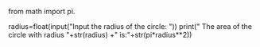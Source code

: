 from math import pi.

radius=float(input("Input the radius of the circle:  ")) 
print(" The area of the circle with radius "+str(radius) +" is:"+str(pi*radius**2)) 
